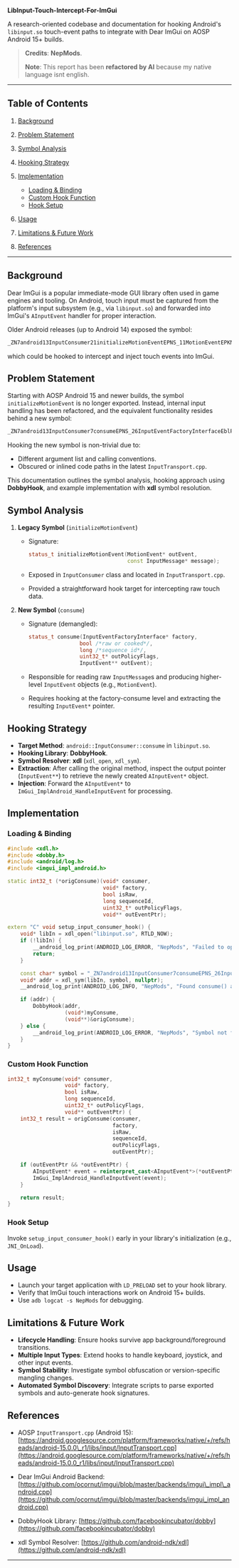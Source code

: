 **LibInput-Touch-Intercept-For-ImGui**

A research-oriented codebase and documentation for hooking Android's `libinput.so` touch-event paths to integrate with Dear ImGui on AOSP Android 15+ builds.

> **Credits**: **NepMods**.
>
> **Note**: This report has been **refactored by AI** because my native language isnt english.

---

## Table of Contents

1. [Background](#background)
2. [Problem Statement](#problem-statement)
3. [Symbol Analysis](#symbol-analysis)
4. [Hooking Strategy](#hooking-strategy)
5. [Implementation](#implementation)

   * [Loading & Binding](#loading--binding)
   * [Custom Hook Function](#custom-hook-function)
   * [Hook Setup](#hook-setup)
6. [Usage](#usage)
7. [Limitations & Future Work](#limitations--future-work)
8. [References](#references)

---

## Background

Dear ImGui is a popular immediate-mode GUI library often used in game engines and tooling. On Android, touch input must be captured from the platform's input subsystem (e.g., via `libinput.so`) and forwarded into ImGui's `AInputEvent` handler for proper interaction.

Older Android releases (up to Android 14) exposed the symbol:

```cpp
_ZN7android13InputConsumer21initializeMotionEventEPNS_11MotionEventEPKNS_12InputMessageE
```

which could be hooked to intercept and inject touch events into ImGui.

## Problem Statement

Starting with AOSP Android 15 and newer builds, the symbol `initializeMotionEvent` is no longer exported. Instead, internal input handling has been refactored, and the equivalent functionality resides behind a new symbol:

```cpp
_ZN7android13InputConsumer7consumeEPNS_26InputEventFactoryInterfaceEblPjPPNS_10InputEventE
```

Hooking the new symbol is non-trivial due to:

* Different argument list and calling conventions.
* Obscured or inlined code paths in the latest `InputTransport.cpp`.

This documentation outlines the symbol analysis, hooking approach using **DobbyHook**, and example implementation with **xdl** symbol resolution.

## Symbol Analysis

1. **Legacy Symbol** (`initializeMotionEvent`)

   * Signature:

     ```cpp
     status_t initializeMotionEvent(MotionEvent* outEvent,
                                    const InputMessage* message);
     ```
   * Exposed in `InputConsumer` class and located in `InputTransport.cpp`.
   * Provided a straightforward hook target for intercepting raw touch data.

2. **New Symbol** (`consume`)

   * Signature (demangled):

     ```cpp
     status_t consume(InputEventFactoryInterface* factory,
                     bool /*raw or cooked*/,
                     long /*sequence id*/,
                     uint32_t* outPolicyFlags,
                     InputEvent** outEvent);
     ```
   * Responsible for reading raw `InputMessage`s and producing higher-level `InputEvent` objects (e.g., `MotionEvent`).
   * Requires hooking at the factory-consume level and extracting the resulting `InputEvent*` pointer.

## Hooking Strategy

* **Target Method**: `android::InputConsumer::consume` in `libinput.so`.
* **Hooking Library**: **DobbyHook**.
* **Symbol Resolver**: **xdl** (`xdl_open`, `xdl_sym`).
* **Extraction**: After calling the original method, inspect the output pointer (`InputEvent**`) to retrieve the newly created `AInputEvent*` object.
* **Injection**: Forward the `AInputEvent*` to `ImGui_ImplAndroid_HandleInputEvent` for processing.

## Implementation

### Loading & Binding

```cpp
#include <xdl.h>
#include <dobby.h>
#include <android/log.h>
#include <imgui_impl_android.h>

static int32_t (*origConsume)(void* consumer,
                              void* factory,
                              bool isRaw,
                              long sequenceId,
                              uint32_t* outPolicyFlags,
                              void** outEventPtr);

extern "C" void setup_input_consumer_hook() {
    void* libIn = xdl_open("libinput.so", RTLD_NOW);
    if (!libIn) {
        __android_log_print(ANDROID_LOG_ERROR, "NepMods", "Failed to open libinput.so");
        return;
    }

    const char* symbol = "_ZN7android13InputConsumer7consumeEPNS_26InputEventFactoryInterfaceEblPjPPNS_10InputEventE";
    void* addr = xdl_sym(libIn, symbol, nullptr);
    __android_log_print(ANDROID_LOG_INFO, "NepMods", "Found consume() at %p", addr);

    if (addr) {
        DobbyHook(addr,
                  (void*)myConsume,
                  (void**)&origConsume);
    } else {
        __android_log_print(ANDROID_LOG_ERROR, "NepMods", "Symbol not found: %s", symbol);
    }
}
```

### Custom Hook Function

```cpp
int32_t myConsume(void* consumer,
                  void* factory,
                  bool isRaw,
                  long sequenceId,
                  uint32_t* outPolicyFlags,
                  void** outEventPtr) {
    int32_t result = origConsume(consumer,
                                 factory,
                                 isRaw,
                                 sequenceId,
                                 outPolicyFlags,
                                 outEventPtr);

    if (outEventPtr && *outEventPtr) {
        AInputEvent* event = reinterpret_cast<AInputEvent*>(*outEventPtr);
        ImGui_ImplAndroid_HandleInputEvent(event);
    }

    return result;
}
```

### Hook Setup

Invoke `setup_input_consumer_hook()` early in your library's initialization (e.g., `JNI_OnLoad`).

## Usage

* Launch your target application with `LD_PRELOAD` set to your hook library.
* Verify that ImGui touch interactions work on Android 15+ builds.
* Use `adb logcat -s NepMods` for debugging.

## Limitations & Future Work

* **Lifecycle Handling**: Ensure hooks survive app background/foreground transitions.
* **Multiple Input Types**: Extend hooks to handle keyboard, joystick, and other input events.
* **Symbol Stability**: Investigate symbol obfuscation or version-specific mangling changes.
* **Automated Symbol Discovery**: Integrate scripts to parse exported symbols and auto-generate hook signatures.

## References

* AOSP `InputTransport.cpp` (Android 15):
  [https://android.googlesource.com/platform/frameworks/native/+/refs/heads/android-15.0.0\_r1/libs/input/InputTransport.cpp](https://android.googlesource.com/platform/frameworks/native/+/refs/heads/android-15.0.0_r1/libs/input/InputTransport.cpp)

* Dear ImGui Android Backend:
  [https://github.com/ocornut/imgui/blob/master/backends/imgui\_impl\_android.cpp](https://github.com/ocornut/imgui/blob/master/backends/imgui_impl_android.cpp)

* DobbyHook Library:
  [https://github.com/facebookincubator/dobby](https://github.com/facebookincubator/dobby)

* xdl Symbol Resolver:
  [https://github.com/android-ndk/xdl](https://github.com/android-ndk/xdl)

---

